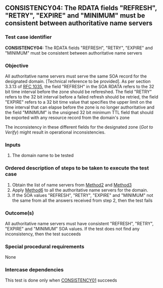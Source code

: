 ## CONSISTENCY04: The RDATA fields "REFRESH", "RETRY", "EXPIRE" and "MINIMUM"  must be consistent between authoritative name servers

### Test case identifier

**CONSISTENCY04:**  The RDATA fields "REFRESH", "RETRY", "EXPIRE" and
"MINIMUM" must be consistent between authoritative name servers

### Objective

All authoritative name servers must serve the same SOA record for the
designated domain. [Technical reference to be provided]. As per section
3.3.13 of [RFC 1035](http://tools.ietf.org/html/rfc1035),  the field
"REFRESH" in the SOA RDATA refers to the 32 bit time interval before the
zone should be refereshed. The field "RETRY" refers to the 32 bit interval
before a failed refresh should be retried, the field "EXPIRE" refers to a 32
bit time value that specifies the upper limit on the time interval that can
elapse before the zone is no longer authoritative and the field "MINIMUM" is
the unsigned 32 bit minimum TTL field that should be exported with any
resource record from the domain's zone

The inconsistency in these different fields for the designated zone (*Got to
Verify*) might result in operational inconsistencies.

### Inputs

1. The domain name to be tested

### Ordered description of steps to be taken to execute the test case

1. Obtain the list of name servers from [Method2](../Methods.md) and
[Method3](../Methods.md)
2. Apply [Method6](../Methods.md) to all the authoritative name servers for
the domain.
3. If the SOA values "REFRESH", "RETRY", "EXPIRE" and "MINIMUM" not the same
from all the answers received from step 2, then the test fails

### Outcome(s)

All authoritative name servers must have consistent "REFRESH", "RETRY",
"EXPIRE" and "MINIMUM"  SOA values. If the test does not find any
inconsistency, then the test succeeds

### Special procedural requirements	

None

### Intercase dependencies

This test is done only when [CONSISTENCY01](./consistency01.md) succeeds
